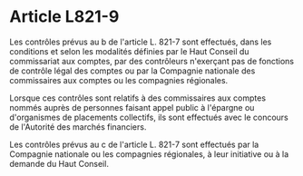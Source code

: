 # Article L821-9

Les contrôles prévus au b de l'article L. 821-7 sont effectués, dans les conditions et selon les modalités définies par le Haut Conseil du commissariat aux comptes, par des contrôleurs n'exerçant pas de fonctions de contrôle légal des comptes ou par la Compagnie nationale des commissaires aux comptes ou les compagnies régionales.

Lorsque ces contrôles sont relatifs à des commissaires aux comptes nommés auprès de personnes faisant appel public à l'épargne ou d'organismes de placements collectifs, ils sont effectués avec le concours de l'Autorité des marchés financiers.

Les contrôles prévus au c de l'article L. 821-7 sont effectués par la Compagnie nationale ou les compagnies régionales, à leur initiative ou à la demande du Haut Conseil.
